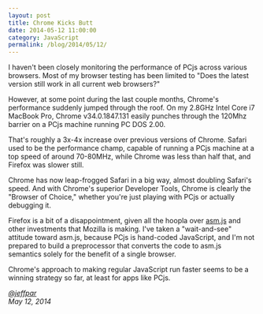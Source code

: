 ```yaml
---
layout: post
title: Chrome Kicks Butt
date: 2014-05-12 11:00:00
category: JavaScript
permalink: /blog/2014/05/12/
---
```


I haven't been closely monitoring the performance of PCjs across various browsers.  Most of my browser testing has
been limited to "Does the latest version still work in all current web browsers?"

However, at some point during the last couple months, Chrome's performance suddenly jumped through the roof.  On my
2.8GHz Intel Core i7 MacBook Pro, Chrome v34.0.1847.131 easily punches through the 120Mhz barrier on a PCjs machine
running PC DOS 2.00.

That's roughly a 3x-4x increase over previous versions of Chrome.  Safari used to be the performance champ, capable
of running a PCjs machine at a top speed of around 70-80MHz, while Chrome was less than half that, and Firefox was
slower still.

Chrome has now leap-frogged Safari in a big way, almost doubling Safari's speed.  And with Chrome's superior
Developer Tools, Chrome is clearly the "Browser of Choice," whether you're just playing with PCjs or actually
debugging it.

Firefox is a bit of a disappointment, given all the hoopla over [asm.js](http://asmjs.org/) and other investments
that Mozilla is making.  I've taken a "wait-and-see" attitude toward asm.js, because PCjs is hand-coded JavaScript,
and I'm not prepared to build a preprocessor that converts the code to asm.js semantics solely for the benefit of a
single browser.

Chrome's approach to making regular JavaScript run faster seems to be a winning strategy so far, at least for apps
like PCjs.

*[@jeffpar](https://jeffpar.com)*  
*May 12, 2014*
